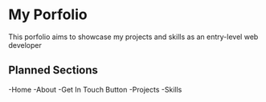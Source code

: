 # My Porfolio

This porfolio aims to showcase my projects and skills as an entry-level web developer

## Planned Sections

-Home
-About
-Get In Touch Button
-Projects
-Skills
